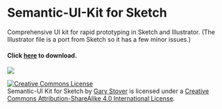 # Semantic-UI-Kit for Sketch
Comprehensive UI kit for rapid prototyping in Sketch and Illustrator. (The Illustrator file is a port from Sketch so it has a few minor issues.)

#### Click <a href="https://github.com/garystover/Semantic-UI-Kit/archive/master.zip">here</a> to download.

<img src="https://raw.githubusercontent.com/garystover/Semantic-UI-Kit/master/screenshot.png" />

<a rel="license" href="http://creativecommons.org/licenses/by-sa/4.0/"><img alt="Creative Commons License" style="border-width:0" src="https://i.creativecommons.org/l/by-sa/4.0/88x31.png" /></a><br /><span xmlns:dct="http://purl.org/dc/terms/" property="dct:title">Semantic-UI Kit for Sketch</span> by <a xmlns:cc="http://creativecommons.org/ns#" href="http://linkedin.com/in/garystover" property="cc:attributionName" rel="cc:attributionURL">Gary Stover</a> is licensed under a <a rel="license" href="http://creativecommons.org/licenses/by-sa/4.0/">Creative Commons Attribution-ShareAlike 4.0 International License</a>.